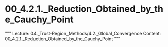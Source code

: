 # 00_4.2.1._Reduction_Obtained_by_the_Cauchy_Point

"""
Lecture: 04._Trust-Region_Methods/4.2._Global_Convergence
Content: 00_4.2.1._Reduction_Obtained_by_the_Cauchy_Point
"""

